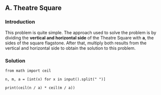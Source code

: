 ## A. Theatre Square
### Introduction
This problem is quite simple. The approach used to solve the problem is by dividing the **vertical and horizontal side** of the Theatre Square with **a**, the sides of the square flagstone. After that, multiply both results from the vertical and horizontal side to obtain the solution to this problem.

### Solution
```
from math import ceil

n, m, a = [int(x) for x in input().split(" ")]

print(ceil(n / a) * ceil(m / a))
```
